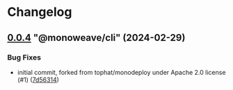 # Changelog

<!-- MONOWEAVE:BELOW -->

## [0.0.4](https://github.com/monoweave/monoweave/compare/@monoweave/cli@0.0.3...@monoweave/cli@0.0.4) "@monoweave/cli" (2024-02-29)<a name="0.0.4"></a>

### Bug Fixes

* initial commit, forked from tophat/monodeploy under Apache 2.0 license (#1) ([7d56314](https://github.com/monoweave/monoweave/commits/7d56314))



